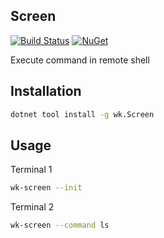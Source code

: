 ## Screen

[![Build Status](https://dev.azure.com/wk-j/screen/_apis/build/status/wk-j.screen?branchName=master)](https://dev.azure.com/wk-j/screen/_build/latest?definitionId=24&branchName=master)
[![NuGet](https://img.shields.io/nuget/v/wk.Screen.svg)](https://www.nuget.org/packages/wk.Screen)

Execute command in remote shell

## Installation

```bash
dotnet tool install -g wk.Screen
```

## Usage

Terminal 1

```bash
wk-screen --init
```

Terminal 2

```bash
wk-screen --command ls
```